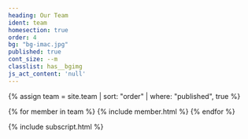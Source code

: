 ```yaml
---
heading: Our Team
ident: team
homesection: true
order: 4
bg: "bg-imac.jpg"
published: true
cont_size: --m
classlist: has__bgimg
js_act_content: 'null'
---
```


{% assign team = site.team | sort: "order" | where: "published", true %}

{% for member in team %}
  {% include member.html %}
{% endfor %}

{% include subscript.html %}

